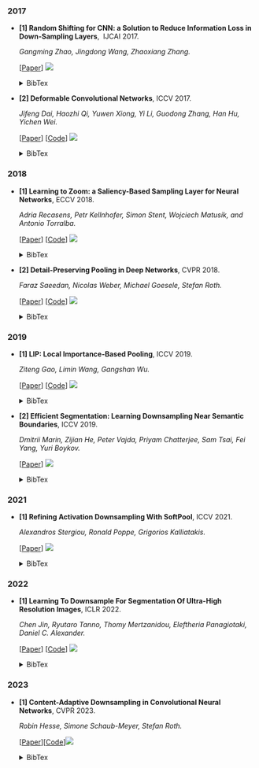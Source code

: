 ### 2017

- **[1] Random Shifting for CNN: a Solution to Reduce Information Loss in Down-Sampling Layers**,  IJCAI 2017.
  
  *Gangming Zhao, Jingdong Wang, Zhaoxiang Zhang.*

  [[Paper](https://www.researchgate.net/profile/Gangming-Zhao/publication/318830287_Random_Shifting_for_CNN_a_Solution_to_Reduce_Information_Loss_in_Down-Sampling_Layers/links/5f4cf86b92851c6cfd0ef6eb/Random-Shifting-for-CNN-a-Solution-to-Reduce-Information-Loss-in-Down-Sampling-Layers.pdf)] ![](https://img.shields.io/badge/Token_Pruning-orange)

  <details> <summary>BibTex</summary>

  ```text
  @inproceedings{zhao2017random,
	  title={Random Shifting for CNN: a Solution to Reduce Information Loss in Down-Sampling Layers.},
	  author={Zhao, Gangming and Wang, Jingdong and Zhang, Zhaoxiang and others},
	  booktitle={IJCAI},
	  pages={3476--3482},
	  year={2017}
  }
  ```
  </details>  
- **[2] Deformable Convolutional Networks**, ICCV 2017.
  
  *Jifeng Dai, Haozhi Qi, Yuwen Xiong, Yi Li, Guodong Zhang, Han Hu, Yichen Wei.*

  [[Paper](https://openaccess.thecvf.com/content_ICCV_2017/papers/Dai_Deformable_Convolutional_Networks_ICCV_2017_paper.pdf)] [[Code](https://github.com/msracver/Deformable-ConvNets)] ![](https://img.shields.io/badge/Token_Pruning-orange)

  <details> <summary>BibTex</summary>

  ```text
  @inproceedings{dai2017deformable,
    title={Deformable convolutional networks},
    author={Dai, Jifeng and Qi, Haozhi and Xiong, Yuwen and Li, Yi and Zhang, Guodong and Hu, Han and Wei, Yichen},
    booktitle={Proceedings of the IEEE international conference on computer vision},
    pages={764--773},
    year={2017}
  }
  ```
  </details>  

### 2018

- **[1] Learning to Zoom: a Saliency-Based Sampling Layer for Neural Networks**, ECCV 2018.
  
  *Adria Recasens, Petr Kellnhofer, Simon Stent, Wojciech Matusik, and Antonio Torralba.*

  [[Paper](https://openaccess.thecvf.com/content_ECCV_2018/papers/Adria_Recasens_Learning_to_Zoom_ECCV_2018_paper.pdf)] [[Code](https://github.com/recasens/Saliency-Sampler)]  ![](https://img.shields.io/badge/Token_Pruning-orange)
  <details> <summary>BibTex</summary>

  ```text
  @inproceedings{recasens2018learning,
    title={Learning to zoom: a saliency-based sampling layer for neural networks},
    author={Recasens, Adria and Kellnhofer, Petr and Stent, Simon and Matusik, Wojciech and Torralba, Antonio},
    booktitle={Proceedings of the European conference on computer vision (ECCV)},
    pages={51--66},
    year={2018}
  }
  ```
  </details>  
- **[2] Detail-Preserving Pooling in Deep Networks**, CVPR 2018.
  
  *Faraz Saeedan, Nicolas Weber, Michael Goesele, Stefan Roth.*

  [[Paper](https://openaccess.thecvf.com/content_cvpr_2018/papers/Saeedan_Detail-Preserving_Pooling_in_CVPR_2018_paper.pdf)] [[Code](https://github.com/visinf/dpp)]  ![](https://img.shields.io/badge/Token_Pruning-orange)

  <details> <summary>BibTex</summary>

  ```text
  @inproceedings{saeedan2018detail,
    title={Detail-preserving pooling in deep networks},
    author={Saeedan, Faraz and Weber, Nicolas and Goesele, Michael and Roth, Stefan},
    booktitle={Proceedings of the IEEE Conference on Computer Vision and Pattern Recognition},
    pages={9108--9116},
    year={2018}
  }
  </details>  

### 2019
- **[1] LIP: Local Importance-Based Pooling**, ICCV 2019.
  
  *Ziteng Gao, Limin Wang, Gangshan Wu.*

  [[Paper](https://openaccess.thecvf.com/content_ICCV_2019/papers/Gao_LIP_Local_Importance-Based_Pooling_ICCV_2019_paper.pdf)] [[Code](https://github.com/sebgao/LIP)] ![](https://img.shields.io/badge/Token_Pruning-orange)

  <details> <summary>BibTex</summary>

  ```text
  @inproceedings{gao2019lip,
    title={Lip: Local importance-based pooling},
    author={Gao, Ziteng and Wang, Limin and Wu, Gangshan},
    booktitle={Proceedings of the IEEE/CVF International Conference on Computer Vision},
    pages={3355--3364},
    year={2019}
  }
  ```
  </details>  
- **[2] Efficient Segmentation: Learning Downsampling Near Semantic Boundaries**, ICCV 2019.
  
  *Dmitrii Marin, Zijian He, Peter Vajda, Priyam Chatterjee, Sam Tsai, Fei Yang, Yuri Boykov.*

  [[Paper](https://openaccess.thecvf.com/content_ICCV_2019/papers/Marin_Efficient_Segmentation_Learning_Downsampling_Near_Semantic_Boundaries_ICCV_2019_paper.pdf)] ![](https://img.shields.io/badge/Token_Pruning-orange)

  <details> <summary>BibTex</summary>

  ```text
  @inproceedings{marin2019efficient,
    title={Efficient segmentation: Learning downsampling near semantic boundaries},
    author={Marin, Dmitrii and He, Zijian and Vajda, Peter and Chatterjee, Priyam and Tsai, Sam and Yang, Fei and Boykov, Yuri},
    booktitle={Proceedings of the IEEE/CVF international conference on computer vision},
    pages={2131--2141},
    year={2019}
  }
  ```
  </details>  
### 2021
- **[1] Refining Activation Downsampling With SoftPool**, ICCV 2021.
  
  *Alexandros Stergiou, Ronald Poppe, Grigorios Kalliatakis.*

  [[Paper](https://openaccess.thecvf.com/content/ICCV2021/papers/Stergiou_Refining_Activation_Downsampling_With_SoftPool_ICCV_2021_paper.pdf)]   ![](https://img.shields.io/badge/Token_Pruning-orange)

  <details> <summary>BibTex</summary>

  ```text
  @inproceedings{stergiou2021refining,
    title={Refining activation downsampling with SoftPool},
    author={Stergiou, Alexandros and Poppe, Ronald and Kalliatakis, Grigorios},
    booktitle={Proceedings of the IEEE/CVF international conference on computer vision},
    pages={10357--10366},
    year={2021}
  }
  ```
  </details>  
### 2022 
- **[1] Learning To Downsample For Segmentation Of Ultra-High Resolution Images**, ICLR 2022.
  
  *Chen Jin, Ryutaro Tanno, Thomy Mertzanidou, Eleftheria Panagiotaki, Daniel C. Alexander.*

  [[Paper](https://arxiv.org/pdf/2109.11071)] [[Code](https://github.com/lxasqjc/Deformation-Segmentation)] ![](https://img.shields.io/badge/Token_Pruning-orange)
  <details> <summary>BibTex</summary>

  ```text
  @article{jin2021learning,
    title={Learning to downsample for segmentation of ultra-high resolution images},
    author={Jin, Chen and Tanno, Ryutaro and Mertzanidou, Thomy and Panagiotaki, Eleftheria and Alexander, Daniel C},
    journal={arXiv preprint arXiv:2109.11071},
    year={2021}
  }
  ```
  </details>  
  
### 2023
- **[1] Content-Adaptive Downsampling in Convolutional Neural Networks**, CVPR 2023.

  *Robin Hesse, Simone Schaub-Meyer, Stefan Roth.*

  [[Paper](https://openaccess.thecvf.com/content/CVPR2023W/ECV/papers/Hesse_Content-Adaptive_Downsampling_in_Convolutional_Neural_Networks_CVPRW_2023_paper.pdf)][[Code](https://github.com/visinf/cad/)]![](https://img.shields.io/badge/Token_Pruning-orange)

  <details> <summary>BibTex</summary>

  ```text
  @inproceedings{hesse2023content,
    title={Content-adaptive downsampling in convolutional neural networks},
    author={Hesse, Robin and Schaub-Meyer, Simone and Roth, Stefan},
    booktitle={Proceedings of the IEEE/CVF Conference on Computer Vision and Pattern Recognition},
    pages={4544--4553},
    year={2023}
  }
  ```
  </details>  

  

